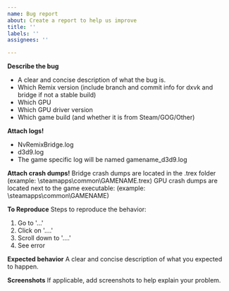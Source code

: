 ```yaml
---
name: Bug report
about: Create a report to help us improve
title: ''
labels: ''
assignees: ''

---
```


**Describe the bug**
- A clear and concise description of what the bug is.
- Which Remix version (include branch and commit info for dxvk and bridge if not a stable build)
- Which GPU
- Which GPU driver version
- Which game build (and whether it is from Steam/GOG/Other)

**Attach logs!**
- NvRemixBridge.log
- d3d9.log
- The game specific log will be named gamename_d3d9.log

**Attach crash dumps!**
Bridge crash dumps are located in the .trex folder (example: \steamapps\common\GAMENAME\.trex)
GPU crash dumps are located next to the game executable: (example: \steamapps\common\GAMENAME)

**To Reproduce**
Steps to reproduce the behavior:
1. Go to '...'
2. Click on '....'
3. Scroll down to '....'
4. See error

**Expected behavior**
A clear and concise description of what you expected to happen.

**Screenshots**
If applicable, add screenshots to help explain your problem.
